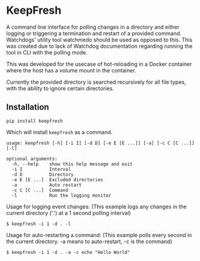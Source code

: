 # KeepFresh

A command line interface for polling changes in a directory and either logging or triggering a termination and restart of a provided command.
Watchdogs' utility tool watchmedo should be used as opposed to this. This was created due to lack of Watchdog documentation regarding running the tool in CLI with the polling mode.

This was developed for the usecase of hot-reloading in a Docker container where the host has a volume mount in the container.

Currently the provided directory is searched recursively for all file types, with the ability to ignore certain directories.

## Installation
```
pip install keepfresh
```
Which will install `keepfresh` as a command.

```
usage: keepfresh [-h] [-i I] [-d D] [-e E [E ...]] [-a] [-c C [C ...]] [-l]

optional arguments:
  -h, --help    show this help message and exit
  -i I          Interval
  -d D          Directory
  -e E [E ...]  Excluded directories
  -a            Auto restart
  -c C [C ...]  Command
  -l            Run the logging monitor
```

Usage for logging event changes:
(This example logs any changes in the current directory ('.') at a 1 second polling interval)
```
$ keepfresh -i 1 -d . -l
```

Usage for auto-restarting a command:
(This example polls every second in the current directory. -a means to auto-restart, -c is the command)
```
$ keepfresh -i 1 -d . -a -c echo "Hello World"
```
